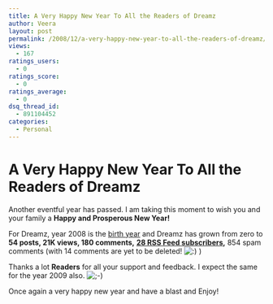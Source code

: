 ```yaml
---
title: A Very Happy New Year To All the Readers of Dreamz
author: Veera
layout: post
permalink: /2008/12/a-very-happy-new-year-to-all-the-readers-of-dreamz/
views:
  - 167
ratings_users:
  - 0
ratings_score:
  - 0
ratings_average:
  - 0
dsq_thread_id:
  - 891104452
categories:
  - Personal
---
```

# A Very Happy New Year To All the Readers of Dreamz

Another eventful year has passed. I am taking this moment to wish you and your family a **Happy and Prosperous New Year!**

For Dreamz, year 2008 is the [birth year][1] and Dreamz has grown from zero to **54 posts, 21K views, 180 comments,** [**28 RSS Feed subscribers**][2]**,** 854 spam comments (with 14 comments are yet to be deleted! ![:)][3] )

 [1]: http://veerasundar.com/blog/2008/06/03/great-indian-developer-summit-2008/ "First post in Dreamz"
 [2]: http://veerasundar.com/blog/feed/ "Subscribe to blog feed"
 [3]: http://veerasundar.com/blog/wp-includes/images/smilies/icon_smile.gif

Thanks a lot **Readers** for all your support and feedback. I expect the same for the year 2009 also. ![;-)][4] 

 [4]: http://veerasundar.com/blog/wp-includes/images/smilies/icon_wink.gif

Once again a very happy new year and have a blast and Enjoy!